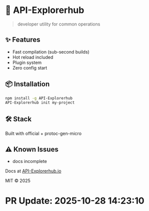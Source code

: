 # 🚀 API-Explorerhub

> developer utility for common operations

## ✨ Features

- Fast compilation (sub-second builds)
- Hot reload included
- Plugin system
- Zero config start

## 📦 Installation

```bash
npm install -g API-Explorerhub
API-Explorerhub init my-project
```

## 🛠️ Stack

Built with official + protoc-gen-micro

## ⚠️ Known Issues

- docs incomplete

Docs at [API-Explorerhub.io](https://API-Explorerhub.io)

MIT © 2025

# PR Update: 2025-10-28 14:23:10

